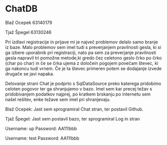 # ChatDB
Blaž Ocepek 63140179 

Tjaž Špegel 63130246

Pri izdlavi registracije in prijave mi je največ problemov delalo samo branje iz baze. Malo problemov sem imel tudi s preverjanjem pravilnosti gesla, ki si ga izbere uporabnik pri registraciji, nato pa sem za preverjanje pravilnosti gesla napravil tri pomožne metode,ki gredo čez celetono geslo črko po črko (char po char) in če se črka ujema z določein pogojem povečam števec, ki ga nakoncu tudi vrnem. Če je ta števec primeren potem se dodajanje izvede drugače se javi napaka.

Delovanje strani Chat je podprto s SqlDataSource preko katerega pridobimo celoten pogovor ter ga shranjujemo v bazo.
Imel sem kar precej težav s pridobivanjem podatkov najprej, po kratkem brskanju po internetu sem našel rešitev, enke težave sem imel pri shranjevaju.

Blaž Ocepek: Jast sem sprogramiral Chat stran, ter postavil Github.

Tjaž Špegel: Jast sem postavil bazo, ter sprogramiral Log in stran

Username: up
Password: AA11!bbb

Username: test
Password: AA11!bbb
